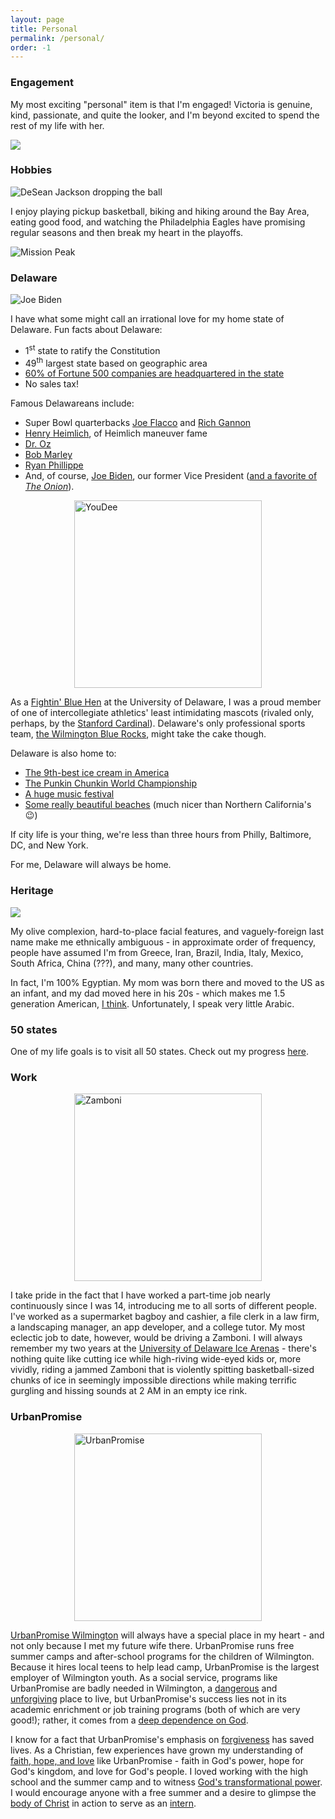 ```yaml
---
layout: page
title: Personal
permalink: /personal/
order: -1
---
```


### Engagement

My most exciting "personal" item is that I'm engaged!
Victoria is genuine, kind, passionate, and quite the looker,
and I'm beyond excited to spend the rest of my life with her.

<p>
<img src="/img/personal/engagementpic.JPG" style="width=200px;display:block; margin-left: auto; margin-right: auto;">
</p>

### Hobbies

<p>
<img src="/img/personal/djax.jpg" alt="DeSean Jackson dropping the ball" style="display:block; margin-left: auto; margin-right: auto;">
</p>

I enjoy playing pickup basketball, biking and hiking around the Bay Area,
eating good food,
and watching the Philadelphia Eagles
have promising regular seasons and then break my heart in the playoffs.

<p>
<img src="/img/personal/missionpeak.JPG" alt="Mission Peak" style="display:block; margin-left: auto; margin-right: auto;">
</p>

### Delaware

<p>
<img src="/img/personal/joebiden.jpg" alt="Joe Biden" style="display:block; margin-left: auto; margin-right: auto;">
</p>

I have what some might call an irrational love for my home state of Delaware.
Fun facts about Delaware:
- 1<sup>st</sup> state to ratify the Constitution
- 49<sup>th</sup> largest state based on geographic area
- [60% of Fortune 500 companies are headquartered in the state](http://www.nytimes.com/2012/07/01/business/how-delaware-thrives-as-a-corporate-tax-haven.html?pagewanted=all&_r=0)
- No sales tax!

Famous Delawareans include:
- Super Bowl quarterbacks
  [Joe Flacco](https://en.wikipedia.org/wiki/Joe_Flacco)
  and [Rich Gannon](https://en.wikipedia.org/wiki/Rich_Gannon)
- [Henry Heimlich](https://en.wikipedia.org/wiki/Henry_Heimlich), of Heimlich maneuver fame
- [Dr. Oz](https://en.wikipedia.org/wiki/Mehmet_Oz)
- [Bob Marley](http://www.delawareonline.com/story/news/local/2015/07/05/delaware-backstory-lovin-bob-marley/29753145/)
- [Ryan Phillippe](https://en.wikipedia.org/wiki/Ryan_Phillippe)
- And, of course,
[Joe Biden](https://en.wikipedia.org/wiki/Joe_Biden),
our former Vice President ([and a favorite of *The Onion*](http://www.theonion.com/channels/joseph-biden/)).

<p>
<img src="/img/personal/youdee.png" alt="YouDee" style="width: 300px;display:block; margin-left: auto; margin-right: auto;">
</p>

As a [Fightin' Blue Hen](https://en.wikipedia.org/wiki/Delaware_Fightin%27_Blue_Hens#Nickname)
at the University of Delaware,
I was a proud member of one of intercollegiate athletics' least intimidating mascots
(rivaled only, perhaps, by the [Stanford Cardinal](https://en.wikipedia.org/wiki/Stanford_Cardinal)).
Delaware's only professional sports team,
[the Wilmington Blue Rocks](http://www.milb.com/index.jsp?sid=t426), might take the cake though.

Delaware is also home to:
- [The 9th-best ice cream in America](http://ir.tripadvisor.com/releasedetail.cfm?ReleaseID=927029)
- [The Punkin Chunkin World Championship](https://en.wikipedia.org/wiki/Pumpkin_chucking)
- [A huge music festival](https://fireflyfestival.com)
- [Some really beautiful beaches](http://www.visitdelaware.com/things-to-do/beaches/)
  (much nicer than Northern California's 😉)

If city life is your thing, we're less than three hours from Philly, Baltimore, DC, and New York.

For me, Delaware will always be home.

### Heritage

<p>
<img src="/img/personal/complexion.JPG" style="width=100px;display:block; margin-left: auto; margin-right: auto;">
</p>

My olive complexion, hard-to-place facial features,
and vaguely-foreign last name make me ethnically ambiguous -
in approximate order of frequency, people have assumed I'm from
Greece, Iran, Brazil, India, Italy, Mexico, South Africa, China (???),
and many, many other countries.

In fact, I'm 100% Egyptian.
My mom was born there and moved to the US as an infant,
and my dad moved here in his 20s - which makes me 1.5 generation American,
[I think](https://en.wikipedia.org/wiki/Immigrant_generations).
Unfortunately, I speak very little Arabic.


### 50 states

One of my life goals is to visit all 50 states.
Check out my progress [here](/50states).

### Work

<p>
<img src="/img/personal/zamboni.png" alt="Zamboni" style="width: 300px;display:block; margin-left: auto; margin-right: auto;">
</p>

I take pride in the fact that I have worked a part-time job nearly continuously
since I was 14, introducing me to all sorts of different people.
I've worked as a supermarket bagboy and cashier, a file clerk in a law firm,
a landscaping manager, an app developer, and a college tutor.
My most eclectic job to date, however, would be driving a Zamboni.
I will always remember my two years at the
[University of Delaware Ice Arenas](http://www.udel.edu/icearena/) -
there's nothing quite like cutting ice while high-riving wide-eyed kids or,
more vividly, riding a jammed Zamboni that is violently spitting
basketball-sized chunks of ice in seemingly impossible directions
while making terrific gurgling and hissing sounds at 2 AM in an empty ice rink.



### UrbanPromise

<p>
<img src="/img/personal/UP.jpg" alt="UrbanPromise" style="width: 300px; display:block; margin-left: auto; margin-right: auto;">
</p>

[UrbanPromise Wilmington](http://www.urbanpromise.org/) will always have a
special place in my heart - and not only because I met my future wife there.
UrbanPromise runs free summer camps and after-school programs for the children of Wilmington.
Because it hires local teens to help lead camp, UrbanPromise is the largest employer of Wilmington youth.
As a social service, programs like UrbanPromise are badly needed in Wilmington,
a [dangerous](http://www.phillymag.com/news/2014/03/27/report-wilmington-dangerous-small-city-country/) and [unforgiving](http://www.delawareonline.com/story/news/crime/2014/08/26/mother-confronts-sons-killer-court/14624211/) place to live,
but UrbanPromise's success lies not in its academic enrichment
or job training programs (both of which are very good!);
rather, it comes from a [deep dependence on God](https://www.biblegateway.com/passage/?search=1+peter+4%3A11&version=NIV).

I know for a fact that UrbanPromise's emphasis on
[forgiveness](https://www.biblegateway.com/passage/?search=Matthew+18%3A21-22&version=NIV)
has saved lives.
As a Christian, few experiences have grown my understanding of
[faith, hope, and love](https://www.biblegateway.com/passage/?search=1+Corinthians+13:13)
like UrbanPromise - faith in God's power, hope for God's kingdom, and love
for God's people.
I loved working with the high school and the summer camp and
to witness [God's transformational power](https://www.biblegateway.com/passage/?search=2%20Corinthians%205:17&version=NIV).
I would encourage anyone with a free summer and a desire to glimpse the
[body of Christ](https://www.biblegateway.com/passage/?search=Romans+12%3A3-8&version=NIV)
in action to serve as an [intern](https://www.urbanpromise.org/programs/interns).
